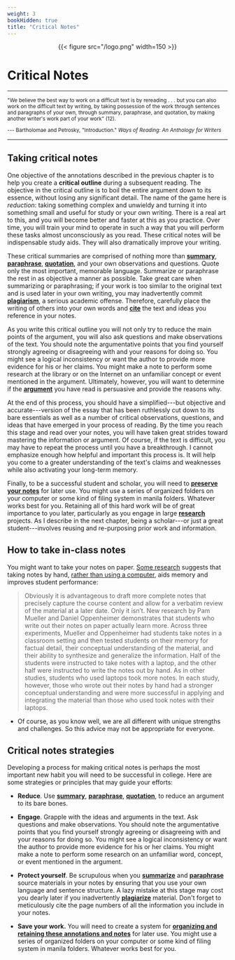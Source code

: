 ```yaml
---
weight: 3
bookHidden: true
title: "Critical Notes"
---
```


<div style="text-align:center">{{< figure src="/logo.png" width=150 >}}</div>

# Critical Notes

---
  <small>

"We believe the best way to work on a difficult text is by rereading
. . . but you can also work on the difficult text by writing, by
taking possession of the work through sentences and paragraphs of your
own, through summary, paraphrase, and quotation, by making another
writer's work part of your work" (12).

--- Bartholomae and Petrosky, "Introduction." *Ways of Reading: An Anthology for Writers*

  </small>

---

## Taking critical notes


One objective of the annotations described in the previous chapter is to
help you create a **critical outline** during a subsequent reading. The
objective in the critical outline is to boil the entire argument down to
its essence, without losing any significant detail. The name of the game
here is *reduction*: taking something complex and unwieldy and turning it
into something small and useful for study or your own writing. There is
a real art to this, and you will become better and faster at this as you
practice. Over time, you will train your mind to operate in such a way
that you will perform these tasks almost unconsciously as you read.
These critical notes will be indispensable study aids. They will also
dramatically improve your writing.

These critical summaries are comprised of nothing more than [**summary**](/resources/open-handbook/chapter-8), [**paraphrase**](/resources/open-handbook/chapter-8), [**quotation**](/resources/open-handbook/chapter-8), and your own observations and questions. Quote only the most important, memorable language.
Summarize or paraphrase the rest in as objective a manner as possible.
Take great care when summarizing or paraphrasing; if your work is too
similar to the original text and is used later in your own writing, you
may inadvertently commit [**plagiarism**](/resources/open-handbook/chapter-10), a serious academic offense.
Therefore, carefully place the writing of others into your own words and
[**cite**](/resources/open-handbook/chapter-11) the text and ideas you reference in your notes.

As you write this critical outline you will not only try to reduce the
main points of the argument, you will also ask questions and make
observations of the text. You should note the argumentative points that
you find yourself strongly agreeing or disagreeing with and your reasons
for doing so. You might see a logical inconsistency or want the author
to provide more evidence for his or her claims. You might make a note to
perform some research at the library or on the Internet on an unfamiliar
concept or event mentioned in the argument. Ultimately, however, you
will want to determine if the [**argument**](/resources/open-handbook/chapter-6) you have read is persuasive and
provide the reasons why.

At the end of this process, you should have a simplified---but objective
and accurate---version of the essay that has been ruthlessly cut down to
its bare essentials as well as a number of critical observations,
questions, and ideas that have emerged in your process of reading. By
the time you reach this stage and read over your notes, you will have
taken great strides toward mastering the information or argument. Of
course, if the text is difficult, you may have to repeat the process
until you have a breakthrough. I cannot emphasize enough how helpful and
important this process is. It will help you come to a greater
understanding of the text's claims and weaknesses while also activating
your long-term memory.

Finally, to be a successful student and scholar, you will need to
[**preserve your notes**](/resources/open-handbook/chapter-4/) for later use. You might use a series of organized
folders on your computer or some kind of filing system in manila
folders. Whatever works best for you. Retaining all of this hard work
will be of great importance to you later, particularly as you engage in
large [**research**](/resources/open-handbook/chapter-12) projects. As I describe in the next chapter,
being a scholar---or just a great student---involves reusing and re-purposing
prior work and information.

## How to take in-class notes

You might want to take your notes on paper. [Some research](https://sites.udel.edu/victorp/files/2010/11/Psychological-Science-2014-Mueller-0956797614524581-1u0h0yu.pdf) suggests that taking notes by hand, [rather than using a computer](https://www.scientificamerican.com/article/a-learning-secret-don-t-take-notes-with-a-laptop/), aids memory and improves student performance:

>Obviously it is advantageous to draft more complete notes that precisely capture the course content and allow for a verbatim review of the material at a later date.  Only it isn’t.  New research by Pam Mueller and Daniel Oppenheimer demonstrates that students who write out their notes on paper actually learn more.  Across three experiments, Mueller and Oppenheimer had students take notes in a classroom setting and then tested students on their memory for factual detail, their conceptual understanding of the material, and their ability to synthesize and generalize the information.  Half of the students were instructed to take notes with a laptop, and the other half were instructed to write the notes out by hand.  As in other studies, students who used laptops took more notes.  In each study, however, those who wrote out their notes by hand had a stronger conceptual understanding and were more successful in applying and integrating the material than those who used took notes with their laptops.

- Of course, as you know well, we are all different with unique strengths and challenges. So this advice may not be appropriate for everyone.

## Critical notes strategies

Developing a process for making critical notes is perhaps the most
important new habit you will need to be successful in college. Here are
some strategies or principles that may guide your efforts:

-   **Reduce**. Use [**summary**](/resources/open-handbook/chapter-8), [**paraphrase**](/resources/open-handbook/chapter-8), [**quotation**](/resources/open-handbook/chapter-8), to reduce an argument to its bare bones.

-   **Engage**. Grapple with the ideas and arguments in the text. Ask
    questions and make observations. You should note the argumentative
    points that you find yourself strongly agreeing or disagreeing with
    and your reasons for doing so. You might see a logical inconsistency
    or want the author to provide more evidence for his or her claims.
    You might make a note to perform some research on an unfamiliar
    word, concept, or event mentioned in the argument.

-   **Protect yourself**. Be scrupulous when you [**summarize**](/resources/open-handbook/chapter-8) and [**paraphrase**](/resources/open-handbook/chapter-8) source materials in your notes by ensuring that you
    use your own language and sentence structure. A lazy mistake at this
    stage may cost you dearly later if you inadvertently [**plagiarize**](/resources/open-handbook/chapter-10)
    material. Don't forget to meticulously cite the page numbers of all
    the information you include in your notes.

-   **Save your work.** You will need to create a system for [**organizing and retaining these annotations and notes**](/resources/open-handbook/chapter-4) for
    later use. You might use a series of organized folders on your
    computer or some kind of filing system in manila folders. Whatever
    works best for you.
